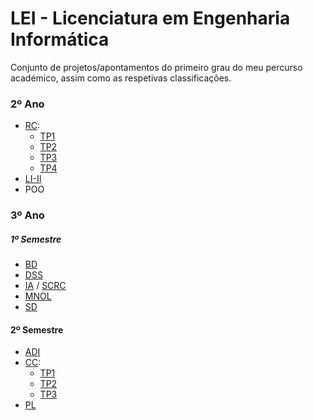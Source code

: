 # LEI - Licenciatura em Engenharia Informática

Conjunto de projetos/apontamentos do primeiro grau do meu percurso académico, assim como as respetivas classificações.

### 2º Ano
 - [RC](https://github.com/AITK42/LEI/tree/main/2o%20Ano/RC):
   - [TP1](https://github.com/AITK42/LEI/tree/main/2o%20Ano/RC/TP1)
   - [TP2](https://github.com/AITK42/LEI/tree/main/2o%20Ano/RC/TP2)
   - [TP3](https://github.com/AITK42/LEI/tree/main/2o%20Ano/RC/TP3)
   - [TP4](https://github.com/AITK42/LEI/tree/main/2o%20Ano/RC/TP4)
 - [LI-II](https://github.com/AITK42/LEI/tree/main/2o%20Ano/LI-II)
 - POO

### 3º Ano
  ##### 1º Semestre

 - [BD](https://github.com/AITK42/LEI/tree/main/3o%20Ano/BD)
 - [DSS](https://github.com/AITK42/LEI/tree/main/3o%20Ano/DSS)
 - [IA](https://github.com/AITK42/LEI/tree/main/3o%20Ano/IA) / [SCRC](https://github.com/AITK42/LEI/tree/main/3o%20Ano/SRCR)
 - [MNOL](https://github.com/AITK42/LEI/tree/main/3o%20Ano/MNOL)
 - [SD](https://github.com/AITK42/LEI/tree/main/3o%20Ano/SD)

  #### 2º Semestre
 - [ADI](https://github.com/AITK42/LEI/tree/main/3o%20Ano/ADI)
 - [CC](https://github.com/AITK42/LEI/tree/main/3o%20Ano/CC):
   - [TP1](https://github.com/AITK42/LEI/tree/main/3o%20Ano/CC/TP1)
   - [TP2](https://github.com/AITK42/LEI/tree/main/3o%20Ano/CC/TP2)
   - [TP3](https://github.com/AITK42/LEI/tree/main/3o%20Ano/CC/TP3)
 - [PL](https://github.com/AITK42/LEI/tree/main/3o%20Ano/PL)
 
      

